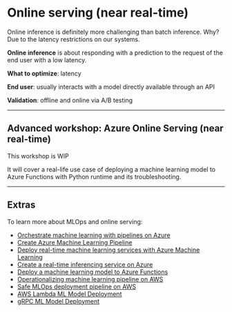 # Online serving (near real-time)

Online inference is definitely more challenging than batch inference. Why? Due to the latency restrictions on our systems.

**Online inference** is about responding with a prediction to the request of the end user with a low latency.

**What to optimize**: latency

**End user**: usually interacts with a model directly available through an API

**Validation**: offline and online via A/B testing

---
## Advanced workshop: Azure Online Serving (near real-time)
This workshop is WIP

It will cover a real-life use case of deploying a machine learning model to Azure Functions with Python runtime and its troubleshooting.

---
## Extras

To learn more about MLOps and online serving:
- [Orchestrate machine learning with pipelines on Azure](https://docs.microsoft.com/en-us/learn/modules/create-pipelines-in-aml/)
- [Create Azure Machine Learning Pipeline](https://github.com/MicrosoftLearning/mslearn-dp100/blob/main/08%20-%20Create%20a%20Pipeline.ipynb)
- [Deploy real-time machine learning services with Azure Machine Learning](https://docs.microsoft.com/en-us/learn/modules/register-and-deploy-model-with-amls/)
- [Create a real-time inferencing service on Azure](https://github.com/MicrosoftLearning/mslearn-dp100/blob/main/09%20-%20Create%20a%20Real-time%20Inferencing%20Service.ipynb)
- [Deploy a machine learning model to Azure Functions](https://docs.microsoft.com/en-us/azure/machine-learning/how-to-deploy-functions)
- [Operationalizing machine learning pipeline on AWS](https://operational-machine-learning-pipeline.workshop.aws/)
- [Safe MLOps deployment pipeline on AWS](https://mlops-safe-deployment-pipeline.workshop.aws/)
- [AWS Lambda ML Model Deployment](https://github.com/schmidtbri/lambda-ml-model-deployment)
- [gRPC ML Model Deployment](https://github.com/schmidtbri/grpc-ml-model-deployment)
